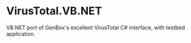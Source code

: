 # VirusTotal.VB.NET
VB.NET port of GenBox's excellent VirusTotal C# interface, with testbed application.
